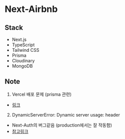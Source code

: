 # Next-Airbnb

## Stack

- Next.js
- TypeScript
- Tailwind CSS
- Prisma
- Cloudinary
- MongoDB

## Note

1. Vercel 배포 문제 (prisma 관련)

- [링크](https://www.prisma.io/docs/guides/other/troubleshooting-orm/help-articles/vercel-caching-issue)

2. DynamicServerError: Dynamic server usage: header

- Next-Auth의 버그같음 (production에서는 잘 작동함)
- [참고링크](https://github.com/vercel/next.js/issues/43392)
